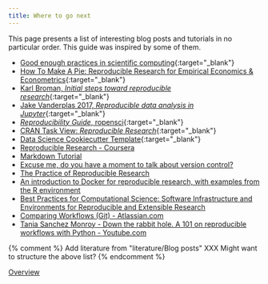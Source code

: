 ```yaml
---
title: Where to go next
---
```

This page presents a list of interesting blog posts and tutorials in no particular order. This guide was inspired by some of them.

* [Good enough practices in scientific computing](http://journals.plos.org/ploscompbiol/article?id=10.1371/journal.pcbi.1005510){:target="_blank"}
* [How To Make A Pie: Reproducible Research for Empirical Economics & Econometrics](https://www.tse-fr.eu/sites/default/files/TSE/documents/doc/wp/2018/wp_tse_933.pdf){:target="_blank"}
* [Karl Broman, *Initial steps toward reproducible research*](http://kbroman.org/steps2rr/){:target="_blank"}
* [Jake Vanderplas 2017, *Reproducible data analysis in Jupyter*](https://jakevdp.github.io/blog/2017/03/03/reproducible-data-analysis-in-jupyter/){:target="_blank"}
* [*Reproducibility Guide*, ropensci](http://ropensci.github.io/reproducibility-guide/sections/introduction/){:target="_blank"}
* [CRAN Task View: *Reproducible Research*](https://cran.r-project.org/web/views/ReproducibleResearch.html){:target="_blank"}
* [Data Science Cookiecutter Template](http://drivendata.github.io/cookiecutter-data-science/){:target="_blank"}
* [Reproducible Research - Coursera](https://www.coursera.org/learn/reproducible-research)
* [Markdown Tutorial](https://www.markdowntutorial.com/)
* [Excuse me, do you have a moment to talk about version control?](https://peerj.com/preprints/3159/)
* [The Practice of Reproducible Research](https://www.practicereproducibleresearch.org/)
* [An introduction to Docker for reproducible research, with examples from the R environment](https://arxiv.org/abs/1410.0846)
* [Best Practices for Computational Science: Software Infrastructure and Environments for Reproducible and Extensible Research](https://openresearchsoftware.metajnl.com/articles/10.5334/jors.ay/)
* [Comparing Workflows (Git) - Atlassian.com](https://www.atlassian.com/git/tutorials/comparing-workflows)
* [Tania Sanchez Monroy - Down the rabbit hole. A 101 on reproducible workflows with Python - Youtube.com](https://www.youtube.com/watch?v=VAXCrDrAPo0)


{% comment %}
Add literature from "literature/Blog posts"
XXX Might want to structure the above list?
{% endcomment %}


[Overview](./index.md)